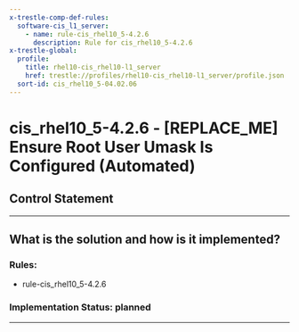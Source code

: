 ```yaml
---
x-trestle-comp-def-rules:
  software-cis_l1_server:
    - name: rule-cis_rhel10_5-4.2.6
      description: Rule for cis_rhel10_5-4.2.6
x-trestle-global:
  profile:
    title: rhel10-cis_rhel10-l1_server
    href: trestle://profiles/rhel10-cis_rhel10-l1_server/profile.json
  sort-id: cis_rhel10_5-04.02.06
---
```


# cis_rhel10_5-4.2.6 - \[REPLACE_ME\] Ensure Root User Umask Is Configured (Automated)

## Control Statement

______________________________________________________________________

## What is the solution and how is it implemented?

<!-- For implementation status enter one of: implemented, partial, planned, alternative, not-applicable -->

<!-- Note that the list of rules under ### Rules: is read-only and changes will not be captured after assembly to JSON -->

<!-- Add control implementation description here for control: cis_rhel10_5-4.2.6 -->

### Rules:

  - rule-cis_rhel10_5-4.2.6

### Implementation Status: planned

______________________________________________________________________
